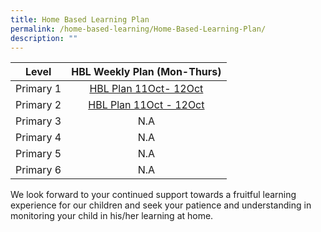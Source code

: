 ```yaml
---
title: Home Based Learning Plan
permalink: /home-based-learning/Home-Based-Learning-Plan/
description: ""
---
```

|   Level   | HBL Weekly Plan (Mon-Thurs) |
|:---------:|:---------------------------:|
| Primary 1 |    [ HBL Plan 11Oct- 12Oct](/files/Our%20Curriculum/Departments/ICT/Home%20Based%20Learning/P1%20HBL%20Plan_11%20Oct%20to%2012%20Oct_Final.pdf)    |
| Primary 2 |    [HBL Plan 11Oct - 12Oct](/files/Our%20Curriculum/Departments/ICT/Home%20Based%20Learning/P2%20HBL%20Plan_11%20Oct%20to%2012%20Oct_Final.pdf)   |
| Primary 3 |             N.A             |
| Primary 4 |             N.A             |
| Primary 5 |             N.A             |
| Primary 6 |              N.A            |

We look forward to your continued support towards a fruitful learning experience for our children and seek your patience and understanding in monitoring your child in his/her learning at home.